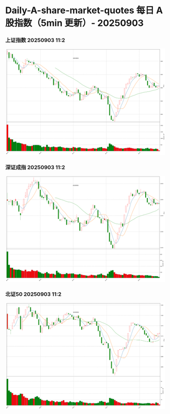 
# Daily-A-share-market-quotes 每日 A 股指数（5min 更新）- 20250903

### 上证指数 20250903 11:2
![](./fig/2025/9/20250903-sh000001.png)

### 深证成指 20250903 11:2
![](./fig/2025/9/20250903-sz399001.png)

### 北证50 20250903 11:2
![](./fig/2025/9/20250903-bj899050.png)
